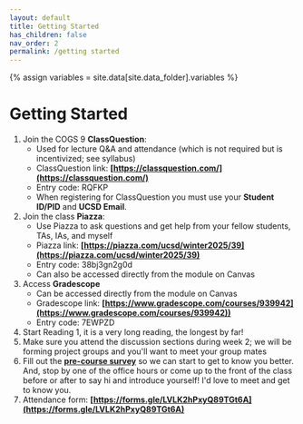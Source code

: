 ```yaml
---
layout: default
title: Getting Started
has_children: false
nav_order: 2
permalink: /getting started
---
```


{% assign variables = site.data[site.data_folder].variables %}
# Getting Started

1. Join the COGS 9 **ClassQuestion**: 
   - Used for lecture Q&A and attendance (which is not required but is incentivized; see syllabus)
   - ClassQuestion link: **[https://classquestion.com/](https://classquestion.com/)**
   - Entry code: RQFKP
   -  When registering for ClassQuestion you must use your **Student ID/PID** and **UCSD Email**.
2. Join the class **Piazza**:
   - Use Piazza to ask questions and get help from your fellow students, TAs, IAs, and myself
   - Piazza link:  **[https://piazza.com/ucsd/winter2025/39](https://piazza.com/ucsd/winter2025/39)** 
   - Entry code:  38bj3gn2g0d
   - Can also be accessed directly from the module on Canvas
3. Access **Gradescope**
   -  Can be accessed directly from the module on Canvas
   - Gradescope link:  **[https://www.gradescope.com/courses/939942](https://www.gradescope.com/courses/939942))** 
   - Entry code:  7EWPZD
4. Start Reading 1, it is a very long reading, the longest by far!
5. Make sure you attend the discussion sections during week 2; we will be forming project groups and you'll want to meet your group mates
6. Fill out the **[pre-course survey](https://docs.google.com/forms/d/e/1FAIpQLSeN5poaTSAGeuR1TYZslAFoF3QN1TsPqCF3KcFUHH72apn3tA/viewform)** so we can start to get to know you better. And, stop by one of the office hours or come up to the front of the class before or after to say hi and introduce yourself! I'd love to meet and get to know you.
7. Attendance form: **[https://forms.gle/LVLK2hPxyQ89TGt6A](https://forms.gle/LVLK2hPxyQ89TGt6A)**
